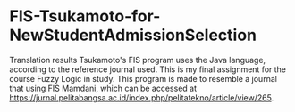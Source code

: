 # FIS-Tsukamoto-for-NewStudentAdmissionSelection
Translation results Tsukamoto's FIS program uses the Java language, according to the reference journal used. This is my final assignment for the course Fuzzy Logic in study.
This program is made to resemble a journal that using FIS Mamdani, which can be accessed at https://jurnal.pelitabangsa.ac.id/index.php/pelitatekno/article/view/265.
